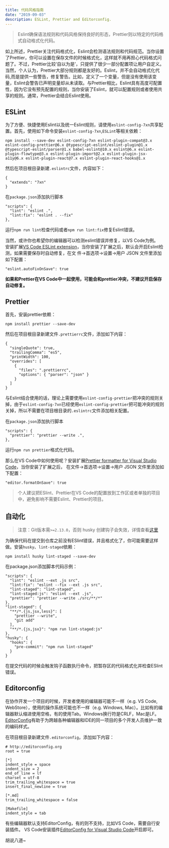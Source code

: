 ```yaml
---
title: 代码风格指南
date: "2019-09-03"
description: ESLint, Prettier and Editorconfig.
---
```


> Eslint确保语法规则和代码风格保持良好的形态，Prettier则以特定的代码格式自动格式化代码。

如上所述，Prettier关注代码格式化，Eslint会检测语法规则和代码规范。当你设置了Prettier，你可以设置在保存文件的时候格式化，这样就不用再担心代码格式问题了。不过，Prettier比较‘自以为是’，只提供了很少一部分配置项让用户自定义。当然，个人认为，Prettier大部分规则都是友好的。Eslint，并不会自动格式化代码,而是提供一些警告，修复警告。比如，定义了一个变量，但是没有使用该变量，Eslint会警告已声明变量却从未读取。与Prettier相比，Eslint具有高度可配置性，因为它没有预先配置的规则，当你安装了Eslint，就可以配置规则或者使用共享的规则。通常，Prettier会结合Eslint使用。

## ESLint
为了方便、快捷使用Eslint以及统一Eslint规则，请使用`eslint-config-7xn`共享配置。首先，使用如下命令安装`eslint-config-7xn`,`ESLint`等相关依赖：
```
npm install --save-dev eslint-config-7xn eslint-plugin-compat@3.x eslint-config-prettier@6.x @typescript-eslint/eslint-plugin@1.x @typescript-eslint/parser@1.x babel-eslint@10.x eslint@6.x eslint-plugin-flowtype@3.x eslint-plugin-import@2.x eslint-plugin-jsx-a11y@6.x eslint-plugin-react@7.x eslint-plugin-react-hooks@1.x
```
然后在项目根目录新建`.eslintrc`文件，内容如下：
```
{
  "extends": "7xn"
}

```

在`package.json`添加执行脚本
```
"scripts": {
  "lint": "eslint .",
  "lint:fix": "eslint . --fix"
},
```
运行`npm run lint`检查代码或者`npm run lint:fix`修复Eslint错误。  

当然，或许你也希望你的编辑器可以检测eslint错误并修复，以VS Code为例。  
安装扩展[VS Code ESLint extension](https://marketplace.visualstudio.com/items?itemName=dbaeumer.vscode-eslint)，当你安装了扩展之后，默认会开启Eslint检测，如果需要保存时自动修复，在文
件->首选项->设置->用户 JSON 文件里添加如下配置：
```javascript{1}
"eslint.autoFixOnSave": true
```

**如果和Prettier在VS Code中一起使用，可能会和prettier冲突，不建议开启保存自动修复。**

## Prettier
首先，安装prettier依赖：
```
npm install prettier --save-dev
```

然后在项目根目录新建文件`.prettierrc`文件，添加如下内容：
```
{
  "singleQuote": true,
  "trailingComma": "es5",
  "printWidth": 100,
  "overrides": [
    {
      "files": ".prettierrc",
      "options": { "parser": "json" }
    }
  ]
}

```

与Eslint结合使用的话，理论上需要使用`eslint-config-prettier`把冲突的规则关掉，由于`eslint-config-7xn`已经使用`eslint-config-prettier`把可能冲突的规则关掉，所以不需要在项目根目录的`.eslintrc`文件添加相关配置。 

在`package.json`添加执行脚本
```
"scripts": {
  "prettier": "prettier --write .",
},
```
运行`npm run prettier`格式化代码。  

那么在VS Code中如何使用呢？安装扩展[Prettier formatter for Visual Studio Code](https://marketplace.visualstudio.com/items?itemName=esbenp.prettier-vscode)，当你安装了扩展之后，
在文件->首选项->设置->用户 JSON 文件里添加如下配置：
```javascript{1}
"editor.formatOnSave": true
```

> 个人建议把ESlint、Prettier在VS Code的配置放到工作区或者单独的项目中，避免影响不需要Eslint、Prettier的项目。

## 自动化

> 注意：Git版本需`>=2.13.0`，否则 husky 创建钩子会失效，详情查看[这里](https://github.com/typicode/husky#enoent-error-node_moduleshuskygithooks)

为确保代码在提交到仓库之前没有ESlint错误，并且格式化了，你可能需要这样做。安装`husky`、`lint-staged`依赖：
```
npm install husky lint-staged --save-dev
```

在package.json添加脚本代码示例：
```
"scripts": {
  "lint": "eslint --ext .js src",
  "lint:fix": "eslint --fix --ext .js src",
  "lint-staged": "lint-staged",
  "lint-staged:js": "eslint --ext .js",
  "prettier": "prettier --write ./src/**/*"
},
"lint-staged": {
  "**/*.{js,jsx,less}": [
    "prettier --write",
    "git add"
  ],
  "**/*.{js,jsx}": "npm run lint-staged:js"
},
"husky": {
  "hooks": {
    "pre-commit": "npm run lint-staged"
  }
}
```
在提交代码的时候会触发钩子函数执行命令，把暂存区的代码格式化并检查ESlint错误。  

## Editorconfig
在协作开发一个项目的时候，开发者使用的编辑器可能不一样（e.g. VS Code, WebStore），使用的操作系统可能也不一样（e.g. Windows, Mac）。比如有的编辑器默认缩进使用空格，有的使用Tab。Windows换行符是CRLF，Mac是LF。[EditorConfig](http://editorconfig.org)有助于为跨越各种编辑器和IDE的同一项目的多个开发人员维护一致的编码样式。

在项目根目录新建文件`.editorconfig`，添加如下内容：
```
# http://editorconfig.org
root = true

[*]
indent_style = space
indent_size = 2
end_of_line = lf
charset = utf-8
trim_trailing_whitespace = true
insert_final_newline = true

[*.md]
trim_trailing_whitespace = false

[Makefile]
indent_style = tab

```

有些编辑器默认支持EditorConfig，有的则不支持，比如VS Code，需要自行安装插件。
VS Code安装插件[EditorConfig for Visual Studio Code](https://marketplace.visualstudio.com/items?itemName=EditorConfig.EditorConfig)开启即可。

胡说八道~